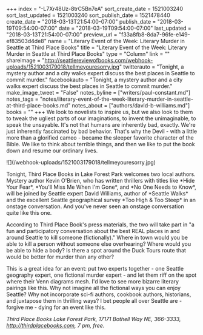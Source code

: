 +++
index = "-L7Xr48Uz-8trC5Bn7eA"
sort_create_date = 1521003240
sort_last_updated = 1521003240
sort_publish_date = 1521478440
create_date = "2018-03-13T21:54:00-07:00"
publish_date = "2018-03-19T09:54:00-07:00"
date = "2018-03-19T09:54:00-07:00"
last_updated = "2018-03-13T21:54:00-07:00"
preview_url = "f33a8fb8-8da7-96fe-e149-ef83503d4de8"
name = "Literary Event of the Week: Literary Murder in Seattle at Third Place Books"
title = "Literary Event of the Week: Literary Murder in Seattle at Third Place Books"
type = "Column"
link = ""
shareimage = "http://seattlereviewofbooks.com/webhook-uploads/1521003179018/tellmeyouresorry.jpg"
twitterauto = "Tonight, a mystery author and a city walks expert discuss the best places in Seattle to commit murder."
facebookauto = "Tonight, a mystery author and a city walks expert discuss the best places in Seattle to commit murder."
make_image_tweet = "False"
notes_byline = ["writers/paul-constant.md"]
notes_tags = "notes/literary-event-of-the-week-literary-murder-in-seattle-at-third-place-books.md"
notes_about = ["authors/david-b-williams.md"]
books = ""
+++
We look to novelists to inspire us, but we also look to them to tweak the ugliest parts of our imaginations, to invent the unimaginable, to speak the unsayable. It's not that humans are inherently bad, exactly. We're just inherently fascinated by bad behavior. That's why the Devil - with a little more than a glorified cameo - became the sleeper favorite character of the Bible. We like to think about terrible things, and then we like to put the book down and resume our ordinary lives.

<p class="image-left">![](/webhook-uploads/1521003179018/tellmeyouresorry.jpg)</p>
Tonight, Third Place Books in Lake Forest Park welcomes two local authors.  Mystery author Kevin O'Brien, who has written thrillers with titles like *Hide Your Fear*, *You'll Miss Me When I'm Gone*, and *No One Needs to Know*,  will be joined by Seattle expert David Williams, author of *Seattle Walks* and the excellent Seattle geographical survey *Too High & Too Steep* in an onstage conversation. And you've never seen an onstage conversation quite like this one.

According to Third Place Book's press materials, the two will take part in "a fun and participatory conversation about the best REAL places in and around Seattle to kill someone (fictionally)." Where in town would you be able to kill a person without someone else overhearing? Where would you be able to hide a body? Is there a spot around the Duck Tours route that would be better for murder than any other?

This is a great idea for an event: put two experts together - one Seattle geography expert, one fictional murder expert - and let them riff on the spot where their Venn diagrams mesh. I'd love to see more bizarre literary pairings like this. Why not imagine all the fictional ways you can enjoy Seattle? Why not incorporate sci-fi authors, cookbook authors, historians, and juxtapose them in thrilling ways? I bet people all over Seattle are - forgive me - dying for an event like this.

*Third Place Books Lake Forest Park, 17171 Bothell Way NE, 366-3333, http://thirdplacebooks.com, 7 pm, free.*
